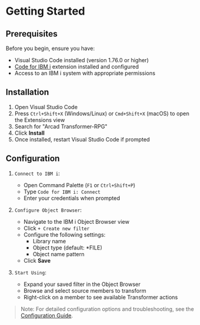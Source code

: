 # Getting Started

## Prerequisites
Before you begin, ensure you have:
- Visual Studio Code installed (version 1.76.0 or higher)
- [Code for IBM i](https://marketplace.visualstudio.com/items?itemName=HalcyonTechLtd.code-for-ibmi) extension installed and configured
- Access to an IBM i system with appropriate permissions

## Installation

1. Open Visual Studio Code
2. Press `Ctrl+Shift+X` (Windows/Linux) or `Cmd+Shift+X` (macOS) to open the Extensions view
3. Search for "Arcad Transformer-RPG"
4. Click **Install**
5. Once installed, restart Visual Studio Code if prompted

## Configuration

1. `Connect to IBM i`:
   - Open Command Palette (`F1` or `Ctrl+Shift+P`)
   - Type `Code for IBM i: Connect`
   - Enter your credentials when prompted

2. `Configure Object Browser`:
   - Navigate to the IBM i Object Browser view
   - Click `+ Create new filter`
   - Configure the following settings:
     - Library name
     - Object type (default: *FILE)
     - Object name pattern
   - Click **Save**

3. `Start Using`:
   - Expand your saved filter in the Object Browser
   - Browse and select source members to transform
   - Right-click on a member to see available Transformer actions

> Note: For detailed configuration options and troubleshooting, see the [Configuration Guide](./configuration.md).




